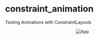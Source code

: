 # constraint_animation
Testing Animations with ConstraintLayouts
<p align="center">
  <img src="https://raw.githubusercontent.com/zurche/beer-constraint_animation/master/CONSTRAINT_ANIMATION.GIF" alt="App"/>
</p>
